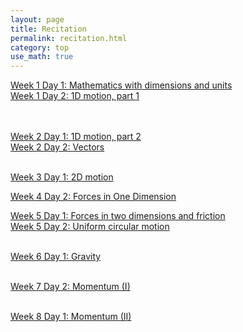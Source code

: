 ```yaml
---
layout: page
title: Recitation
permalink: recitation.html
category: top
use_math: true
---
```



<a href="recitation/week1/recitation-units-motion.pdf">Week 1 Day 1: Mathematics with dimensions and units </a><br>
<a href="recitation/week1/recitation-1D-motion-1.pdf">Week 1 Day 2: 1D motion, part 1</a>

<br><br>
<a href="recitation/week2/recitation-1D-motion-2.pdf">Week 2 Day 1: 1D motion, part 2</a><br>
<a href="recitation/week2/recitation-vectors.pdf">Week 2 Day 2: Vectors</a><br>
<br>

<a href="recitation/week3/recitation-2D-motion.pdf">Week 3 Day 1: 2D motion</a><br>

<a href="recitation/week4/recitation-forces.pdf">Week 4 Day 2: Forces in One Dimension</a><br>

<a href="recitation/week5/recitation-forces2.pdf">Week 5 Day 1: Forces in two
 dimensions and friction</a><br>
<a href="recitation/week5/recitation-uniform-circular-motion-1.pdf">Week 5 Day 2: Uniform circular motion</a><br>
<br>

<a href="recitation/week6/recitation-gravity.pdf">Week 6 Day 1: Gravity</a><br>
<br>

<a href="recitation/week7/recitation-momentum-1.pdf">Week 7 Day 2: Momentum (I)</a><br>
<br>

<a href="recitation/week8/recitation-momentum-2.pdf">Week 8 Day 1: Momentum (II)</a>

